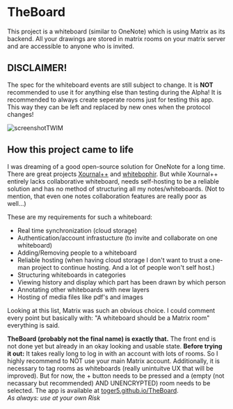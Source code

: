 
# TheBoard
This project is a whiteboard (similar to OneNote) which is
using Matrix as its backend. All your drawings are stored in matrix rooms
on your matrix server and are accessible to anyone who is invited.

## DISCLAIMER!
The spec for the whiteboard events are still subject to change. It is **NOT** recommended to use it for anything else than testing during the Alpha!
It is recommended to always create seperate rooms just for testing this app. This way they can be left and replaced by new ones when the protocol changes!

![screenshotTWIM](https://user-images.githubusercontent.com/16718859/127622513-0c31b50d-effb-49d3-be7f-a7102084d8d3.png)

## How this project came to life
I was dreaming of a good open-source solution for OneNote for a long time.
There are great projects [Xournal++](https://xournalpp.github.io/) and [whitebophir](https://github.com/lovasoa/whitebophir).
But while Xournal++ entirely lacks collaborative whiteboard, needs self-hosting to be a reliable solution and has no method of structuring all my notes/whiteboards. (Not to mention, that even one notes collaboration features are really poor as well...)

These are my requirements for such a whiteboard:
 - Real time synchronization (cloud storage)
 - Authentication/account infrastucture (to invite and collaborate on one whiteboard)
 - Adding/Removing people to a whiteboard
 - Reliable hosting (when having cloud storage I don't want to trust a one-man project to continue hosting. And a lot of people won't self host.)
 - Structuring whiteboards in categories
 - Viewing history and display which part has been drawn by which person
 - Annotating other whiteboards with new layers
 - Hosting of media files like pdf's and images

Looking at this list, Matrix was such an obvious choice. I could comment every point but basically with: "A whiteboard should be a Matrix room" everything is said.

**TheBoard (probably not the final name) is exactly that.** The front end is not done yet but already in an okay looking and usable state.
**Before trying it out:** It takes really long to log in with an account with lots of rooms. So I highly recommend to NOT use your main Matrix account.
Additionally, it is necessary to tag rooms as whiteboards (really unintuitve UX that will be improved). But for now, the + button needs to be pressed and a (empty (not necassary but recommended) AND UNENCRYPTED) room needs to be selected.
The app is available at [toger5.github.io/TheBoard](toger5.github.io/TheBoard). \
_As always: use at your own Risk_
